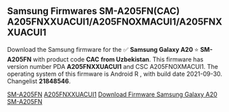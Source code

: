 <h2>Samsung Firmwares SM-A205FN(CAC) A205FNXXUACUI1/A205FNOXMACUI1/A205FNXXUACUI1</h2>
Download the Samsung firmware for the ✅ <strong>Samsung Galaxy A20 </strong> ⭐ <strong>SM-A205FN</strong> with product code <strong>CAC</strong> <strong> from Uzbekistan</strong>. This firmware has version number PDA <strong>A205FNXXUACUI1</strong> and CSC A205FNOXMACUI1. The operating system of this firmware is Android R , with build date 2021-09-30. Changelist <strong>21848546</strong>.


[SM-A205FN](https://samfirm.shop/samsung/model/SM-A205FN)
[A205FNXXUACUI1](https://samfirm.shop/samsung/pda/A205FNXXUACUI1)
[Download Firmware Samsung Galaxy A20 SM-A205FN](https://samfirm.shop/samsung/firmware/461645)
